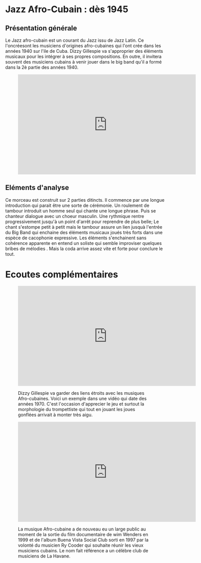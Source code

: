 # Jazz Afro-Cubain : dès 1945

## Présentation générale
Le Jazz afro-cubain est un courant du Jazz issu de Jazz Latin. Ce l'oncréesont les musiciens d'origines afro-cubaines qui l'ont crée dans les années 1940 sur l'ile de Cuba. Dizzy Gillespie va s'approprier des éléments musicaux pour les intégrer à ses propres compositions. En outre, il invitera souvent des musiciens cubains à venir jouer dans le big band qu'il a formé dans la 2è partie des années 1940.

<figure class="app-frame fusions text-align-center" data-title="Cubano Bop - Dizzy Gillespie">
  <iframe width="560" height="315" src="https://www.youtube.com/embed/dtCwaEK_TjA" title="YouTube video player" frameborder="0" allow="accelerometer; autoplay; clipboard-write; encrypted-media; gyroscope; picture-in-picture; web-share" allowfullscreen></iframe>
  <!-- <video src="assets/images/Cubana-Bop-vidiget-dot-com-1388225.mp4" controls> -->
</figure>

## Eléments d'analyse
Ce morceau est construit sur 2 parties ditincts. Il commence par une longue introduction qui parait être une sorte de cérémonie. Un roulement de tambour introduit un homme seul qui chante une longue phrase. Puis se chanteur dialogue avec un choeur masculin. Une rythmique rentre progressivement jusqu'à un point d'arrêt pour reprendre de plus belle; Le chant s'estompe petit à petit mais le tambour assure un lien jusquà l'entrée du Big Band qui enchaine des éléments musicaux joués très forts dans une espèce de cacophonie expressive. Les éléments s'enchainent sans cohérence apparente en entend un soliste qui semble improviser quelques bribes de mélodies . Mais la coda arrive assez vite et forte pour conclure le tout.

# Ecoutes complémentaires
<div class="encarts">
<figure class="app-frame encart text-align-center fusions" data-title="Manteca - Dizzy Gillespie">
    <iframe width="560" height="315" src="https://www.youtube.com/embed/s2Tt6W-TxXs" title="YouTube video player" frameborder="0" allow="accelerometer; autoplay; clipboard-write; encrypted-media; gyroscope; picture-in-picture; web-share" allowfullscreen></iframe>
    <!-- <video controls src="assets/images/Manteca-Dizzy-Gillespie-vidiget-dot-com-1388249.mp4"></video> -->
  <p>
  Dizzy Gillespie va garder des liens étroits avec les musiques Afro-cubaines. Voici un exemple dans une vidéo qui date des années 1970. C'est l'occasion d'apprecier le jeu et surtout la morphologie du trompettiste qui tout en jouant les joues gonflées arrivait à monter très aigu.
  </p>
</figure>
<figure class="app-frame encart text-align-center fusions" data-title="Chan Chan - Buena Vista Social Club">
  <iframe width="560" height="315" src="https://www.youtube.com/embed/o5cELP06Mik" title="YouTube video player" frameborder="0" allow="accelerometer; autoplay; clipboard-write; encrypted-media; gyroscope; picture-in-picture; web-share" allowfullscreen></iframe>
  <!-- <video controls src="assets/images/Buena-Vista-Social-Club--Chan-Chan.mp4"></video> -->
  <p>
    La musique Afro-cubaine a de nouveau eu un large public au moment de la sortie du film documentaire de wim Wenders en 1999 et de l'album Buena Vista Social Club sorti en 1997 par la volonté du musicien Ry Cooder qui souhaite réunir les vieux musiciens cubains. Le nom fait référence a un célèbre club de musiciens de La Havane.
  </p>
</figure>
</div>